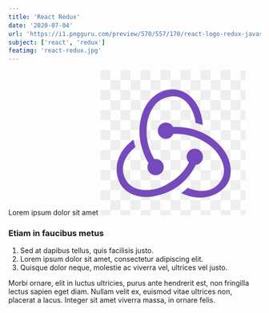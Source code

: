 ```yaml
---
title: 'React Redux'
date: '2020-07-04'
url: 'https://i1.pngguru.com/preview/570/557/170/react-logo-redux-javascript-vuejs-babel-nodejs-npm-web-application-png-clipart-thumbnail.jpg'
subject: ['react', 'redux']
featimg: 'react-redux.jpg'
---
```


Lorem ipsum dolor sit amet
![react-redux logo](redux-react-state.jpg)

### Etiam in faucibus metus

1. Sed at dapibus tellus, quis facilisis justo.
2. Lorem ipsum dolor sit amet, consectetur adipiscing elit.
3. Quisque dolor neque, molestie ac viverra vel, ultrices vel justo.

Morbi ornare, elit in luctus ultricies, purus ante hendrerit est, non fringilla lectus sapien eget diam. Nullam velit ex, euismod vitae ultrices non, placerat a lacus. Integer sit amet viverra massa, in ornare felis.
